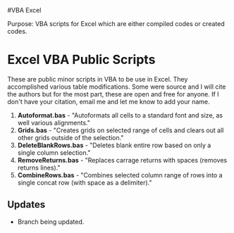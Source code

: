 #VBA Excel

Purpose: VBA scripts for Excel which are either compiled codes or created codes.


# Excel VBA Public Scripts
These are public minor scripts in VBA to be use in Excel. They accomplished various table  modifications. Some were source and I will cite the authors but for the most part, these are open and free for anyone.  If I don't have your citation, email  me and let me know to add your name.

1.  **Autoformat.bas** -  "Autoformats all cells to a standard font and size, as well various alignments."
2.  **Grids.bas**  -  "Creates grids on selected range of cells and clears out all other grids outside of the selection."
3.  **DeleteBlankRows.bas**  -  "Deletes blank entire row based on only a single column selection."
4.  **RemoveReturns.bas**  -  "Replaces carrage returns with spaces (removes returns lines)."
5.  **CombineRows.bas**  -  "Combines selected column range of rows into a single concat row (with space as a delimiter)." 	

## Updates

*   Branch being updated. 


